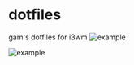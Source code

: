 # dotfiles
gam's dotfiles for i3wm
![example](https://i.imgur.com/2v7E8Na.png)

![example](https://i.imgur.com/D5IIWQ6.png)

